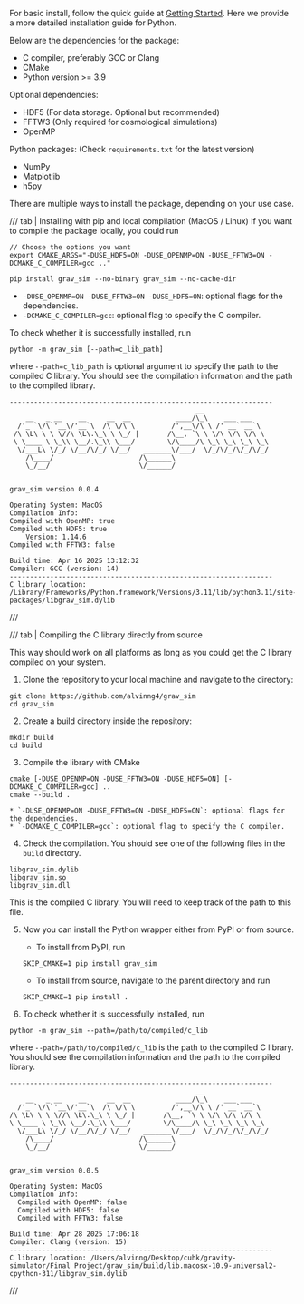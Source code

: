 For basic install, follow the quick guide at [Getting Started](getting_started.md).
Here we provide a more detailed installation guide for Python.

Below are the dependencies for the package:

- C compiler, preferably GCC or Clang
- CMake
- Python version >= 3.9

Optional dependencies:

- HDF5 (For data storage. Optional but recommended)
- FFTW3 (Only required for cosmological simulations)
- OpenMP

Python packages: (Check `requirements.txt` for the latest version)

- NumPy
- Matplotlib
- h5py

There are multiple ways to install the package, depending on your use case.

/// tab | Installing with pip and local compilation (MacOS / Linux)
If you want to compile the package locally, you could run
```
// Choose the options you want
export CMAKE_ARGS="-DUSE_HDF5=ON -DUSE_OPENMP=ON -DUSE_FFTW3=ON -DCMAKE_C_COMPILER=gcc .."

pip install grav_sim --no-binary grav_sim --no-cache-dir
```

  * `-DUSE_OPENMP=ON -DUSE_FFTW3=ON -DUSE_HDF5=ON`: optional flags for the dependencies.
  * `-DCMAKE_C_COMPILER=gcc`: optional flag to specify the C compiler.

To check whether it is successfully installed, run
```
python -m grav_sim [--path=c_lib_path]
```
where `--path=c_lib_path` is optional argument to specify the path
to the compiled C library. You should see the compilation information and the path to the
compiled library.
```
-----------------------------------------------------------------
                                              __                   
    __   _ __    __     __  __           ____/\_\    ___ ___       
  /'_ `\/\`'__\/'__`\  /\ \/\ \         /',__\/\ \ /' __` __`\     
 /\ \L\ \ \ \//\ \L\.\_\ \ \_/ |       /\__, `\ \ \/\ \/\ \/\ \    
 \ \____ \ \_\\ \__/.\_\\ \___/        \/\____/\ \_\ \_\ \_\ \_\   
  \/___L\ \/_/ \/__/\/_/ \/__/   _______\/___/  \/_/\/_/\/_/\/_/   
    /\____/                     /\______\                          
    \_/__/                      \/______/                          


grav_sim version 0.0.4

Operating System: MacOS
Compilation Info:
Compiled with OpenMP: true
Compiled with HDF5: true
    Version: 1.14.6
Compiled with FFTW3: false

Build time: Apr 16 2025 13:12:32
Compiler: GCC (version: 14)
-----------------------------------------------------------------
C library location: /Library/Frameworks/Python.framework/Versions/3.11/lib/python3.11/site-packages/libgrav_sim.dylib
```
///

/// tab | Compiling the C library directly from source

This way should work on all platforms as long as you could get the
C library compiled on your system.

1. Clone the repository to your local machine and navigate to the directory:
```
git clone https://github.com/alvinng4/grav_sim
cd grav_sim
```
2. Create a build directory inside the repository:
```
mkdir build
cd build
```
3. Compile the library with CMake
```
cmake [-DUSE_OPENMP=ON -DUSE_FFTW3=ON -DUSE_HDF5=ON] [-DCMAKE_C_COMPILER=gcc] ..
cmake --build .
```

    * `-DUSE_OPENMP=ON -DUSE_FFTW3=ON -DUSE_HDF5=ON`: optional flags for the dependencies.
    * `-DCMAKE_C_COMPILER=gcc`: optional flag to specify the C compiler.

4. Check the compilation. You should see one of the following files in the `build` directory.
```
libgrav_sim.dylib
libgrav_sim.so
libgrav_sim.dll
```
This is the compiled C library. You will need to keep track of the path to this file.

5. Now you can install the Python wrapper either from PyPI or from source.
    - To install from PyPI, run
    ```
    SKIP_CMAKE=1 pip install grav_sim
    ```
    - To install from source, navigate to the parent directory and run
    ```
    SKIP_CMAKE=1 pip install .
    ```

6. To check whether it is successfully installed, run
  ```
  python -m grav_sim --path=/path/to/compiled/c_lib
  ```
  where `--path=/path/to/compiled/c_lib` is the path to the compiled C library.
  You should see the compilation information and the path to the compiled library.

  ```
  -----------------------------------------------------------------
                                                __                   
      __   _ __    __     __  __           ____/\_\    ___ ___       
    /'_ `\/\`'__\/'__`\  /\ \/\ \         /',__\/\ \ /' __` __`\     
  /\ \L\ \ \ \//\ \L\.\_\ \ \_/ |       /\__, `\ \ \/\ \/\ \/\ \    
  \ \____ \ \_\\ \__/.\_\\ \___/        \/\____/\ \_\ \_\ \_\ \_\   
    \/___L\ \/_/ \/__/\/_/ \/__/   _______\/___/  \/_/\/_/\/_/\/_/   
      /\____/                     /\______\                          
      \_/__/                      \/______/                          


  grav_sim version 0.0.5

  Operating System: MacOS
  Compilation Info:
    Compiled with OpenMP: false
    Compiled with HDF5: false
    Compiled with FFTW3: false

  Build time: Apr 28 2025 17:06:18
  Compiler: Clang (version: 15)
  -----------------------------------------------------------------
  C library location: /Users/alvinng/Desktop/cuhk/gravity-simulator/Final Project/grav_sim/build/lib.macosx-10.9-universal2-cpython-311/libgrav_sim.dylib
  ```
///